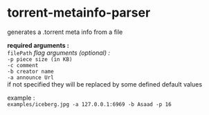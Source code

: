 # torrent-metainfo-parser
generates a .torrent meta info from a file <br/>

**required arguments :**  <br />
`filePath`
_flag arguments (optional) :_ <br />
`-p piece size (in KB)` <br />
`-c comment` <br />
`-b creator name` <br />
`-a announce Url` <br />
if not specified they will be replaced by some defined default values

example : <br />
`examples/iceberg.jpg -a 127.0.0.1:6969 -b Asaad -p 16`
